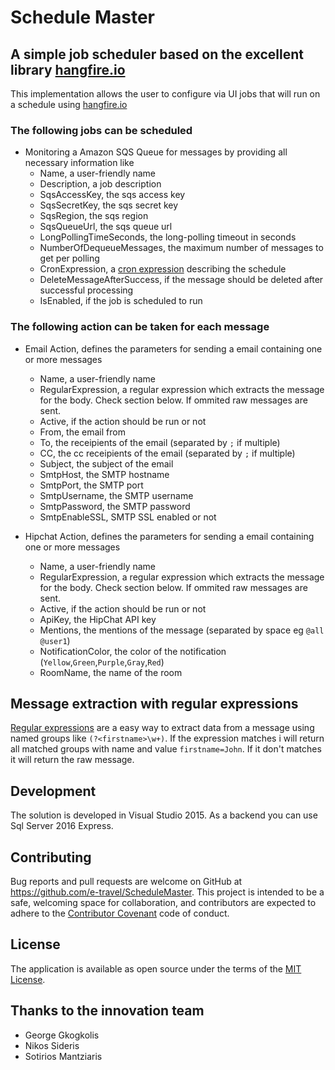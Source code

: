 # Schedule Master

## A simple job scheduler based on the excellent library [hangfire.io](http://hangfire.io)

This implementation allows the user to configure via UI jobs that will run on a schedule using [hangfire.io](http://hangfire.io)

### The following jobs can be scheduled

- Monitoring a Amazon SQS Queue for messages by providing all necessary information like
    - Name, a user-friendly name
    - Description, a job description
    - SqsAccessKey, the sqs access key
    - SqsSecretKey, the sqs secret key
    - SqsRegion, the sqs region
    - SqsQueueUrl, the sqs queue url
    - LongPollingTimeSeconds, the long-polling timeout in seconds
    - NumberOfDequeueMessages, the maximum number of messages to get per polling
    - CronExpression, a [cron expression](https://en.wikipedia.org/wiki/Cron) describing the schedule
    - DeleteMessageAfterSuccess, if the message should be deleted after successful processing
    - IsEnabled, if the job is scheduled to run


### The following action can be taken for each message

- Email Action, defines the parameters for sending a email containing one or more messages
  - Name, a user-friendly name
  - RegularExpression, a regular expression which extracts the message for the body. Check section below. If ommited raw messages are sent.
  - Active, if the action should be run or not
  - From, the email from
  - To, the receipients of the email (separated by ``;`` if multiple)
  - CC, the cc receipients of the email (separated by ``;`` if multiple)
  - Subject, the subject of the email
  - SmtpHost, the SMTP hostname
  - SmtpPort, the SMTP port
  - SmtpUsername, the SMTP username
  - SmtpPassword, the SMTP password
  - SmtpEnableSSL, SMTP SSL enabled or not

- Hipchat Action, defines the parameters for sending a email containing one or more messages

  - Name, a user-friendly name
  - RegularExpression, a regular expression which extracts the message for the body. Check section below. If ommited raw messages are sent.
  - Active, if the action should be run or not
  - ApiKey, the HipChat API key
  - Mentions, the mentions of the message (separated by space eg ``@all @user1``)
  - NotificationColor, the color of the notification (``Yellow``,``Green``,``Purple``,``Gray``,``Red``)
  - RoomName, the name of the room

## Message extraction with regular expressions

[Regular expressions](https://en.wikipedia.org/wiki/Regular_expression) are a easy way to extract data from a message using named groups like ``(?<firstname>\w+)``. If the expression matches i will return all
matched groups with name and value ``firstname=John``. If it don't matches it will return the raw message.

## Development

The solution is developed in Visual Studio 2015. As a backend you can use Sql Server 2016 Express.

## Contributing

Bug reports and pull requests are welcome on GitHub at
https://github.com/e-travel/ScheduleMaster. This project is intended
to be a safe, welcoming space for collaboration, and contributors are
expected to adhere to the
[Contributor Covenant](http://contributor-covenant.org) code of conduct.


## License

The application is available as open source under the terms of the
[MIT License](http://opensource.org/licenses/MIT).

## Thanks to the innovation team

- George Gkogkolis
- Nikos Sideris
- Sotirios Mantziaris
